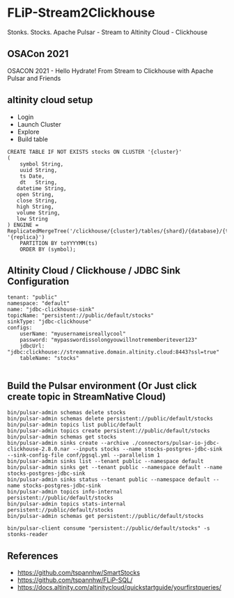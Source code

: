 # FLiP-Stream2Clickhouse

Stonks. Stocks.   Apache Pulsar - Stream to Altinity Cloud - Clickhouse

## OSACon 2021

OSACON 2021 - Hello Hydrate! From Stream to Clickhouse with Apache Pulsar and Friends


## altinity cloud setup

* Login
* Launch Cluster
* Explore
* Build table


```
CREATE TABLE IF NOT EXISTS stocks ON CLUSTER '{cluster}'
(
    symbol String, 
    uuid String,
    ts Date,
    dt	 String,
   datetime String,
   open String, 
   close String,
   high String,
   volume String,
   low String
) ENGINE = ReplicatedMergeTree('/clickhouse/{cluster}/tables/{shard}/{database}/{table}', '{replica}')
    PARTITION BY toYYYYMM(ts)
    ORDER BY (symbol);

```

## Altinity Cloud / Clickhouse / JDBC Sink Configuration

```
tenant: "public"
namespace: "default"
name: "jdbc-clickhouse-sink"
topicName: "persistent://public/default/stocks"
sinkType: "jdbc-clickhouse"
configs:
    userName: "myusernameisreallycool"
    password: "mypasswordissolongyouwillnotrememberitever123"
    jdbcUrl: "jdbc:clickhouse://streamnative.domain.altinity.cloud:8443?ssl=true"
    tableName: "stocks"
    
```

## Build the Pulsar environment (Or Just click create topic in StreamNative Cloud)

```
bin/pulsar-admin schemas delete stocks
bin/pulsar-admin schemas delete persistent://public/default/stocks
bin/pulsar-admin topics list public/default
bin/pulsar-admin topics create persistent://public/default/stocks
bin/pulsar-admin schemas get stocks
bin/pulsar-admin sinks create --archive ./connectors/pulsar-io-jdbc-clickhouse-2.8.0.nar --inputs stocks --name stocks-postgres-jdbc-sink --sink-config-file conf/pgsql.yml --parallelism 1
bin/pulsar-admin sinks list --tenant public --namespace default
bin/pulsar-admin sinks get --tenant public --namespace default --name stocks-postgres-jdbc-sink 
bin/pulsar-admin sinks status --tenant public --namespace default --name stocks-postgres-jdbc-sink 
bin/pulsar-admin topics info-internal persistent://public/default/stocks
bin/pulsar-admin topics stats-internal persistent://public/default/stocks
bin/pulsar-admin schemas get persistent://public/default/stocks

bin/pulsar-client consume "persistent://public/default/stocks" -s stonks-reader

```


## References

* https://github.com/tspannhw/SmartStocks
* https://github.com/tspannhw/FLiP-SQL/
* https://docs.altinity.com/altinitycloud/quickstartguide/yourfirstqueries/
